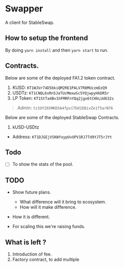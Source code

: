 # Swapper

A client for StableSwap.

## How to setup the frontend

By doing `yarn install` and then `yarn start` to run.

## Contracts.

Below are some of the deployed FA1.2 token contract.

1. KUSD: `KT1WJUr74D5bkiQM2RE1PALV7R8MUzzmDzQ9`
2. USDTz: `KT1CNQL6xRn5JaTUcMmxwSc5YQjwpyHkDR5r`
3. LP Token: `KT1StTa4Bv1hFMRFnYQq2jgx6tCHkLUd632s`

> Admin: `tz1UYZ6SMKD5A4fpviTDd1EBixZe1f5arN76`

Below are some of the deployed StableSwap Contracts.

1. kUSD-USDtz

- Address: `KT1DJGEjVSKWYoypUvUPV1RJ7Td9YJT5rJYt`

## Todo

- [ ] To show the stats of the pool.

## TODO

- Show future plans.
  - What difference will it bring to ecosystem.
  - How will it make difference.
- How it is different.

- For scaling this we're raising funds.

## What is left ?

1. Introduction of fee.
2. Factory contract, to add multiple

<!-- {
  (address1, address2): pool_address,
  (address1, address2): pool_address,
  (address1, address2): pool_address,
} -->
